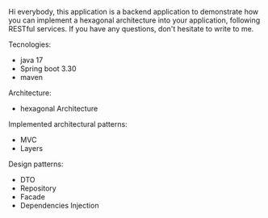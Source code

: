 Hi everybody, this application is a backend application to demonstrate how you can implement a hexagonal architecture into your application, following RESTful services.
If you have any questions, don't hesitate to write to me.

Tecnologies: 
- java 17
- Spring boot 3.30
- maven

Architecture:
- hexagonal Architecture

Implemented architectural patterns:
- MVC
- Layers

Design patterns:
- DTO
- Repository
- Facade
- Dependencies Injection
